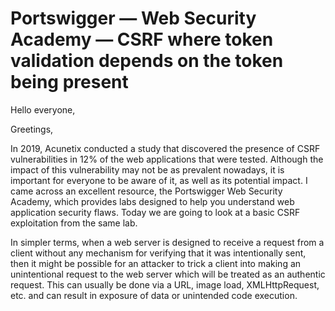 # Portswigger — Web Security Academy — CSRF where token validation depends on the token being present

Hello everyone,

Greetings,

In 2019, Acunetix conducted a study that discovered the presence of CSRF vulnerabilities in 12% of the web applications that were tested. Although the impact of this vulnerability may not be as prevalent nowadays, it is important for everyone to be aware of it, as well as its potential impact. I came across an excellent resource, the Portswigger Web Security Academy, which provides labs designed to help you understand web application security flaws. Today we are going to look at a basic CSRF exploitation from the same lab.

In simpler terms, when a web server is designed to receive a request from a client without any mechanism for verifying that it was intentionally sent, then it might be possible for an attacker to trick a client into making an unintentional request to the web server which will be treated as an authentic request. This can usually be done via a URL, image load, XMLHttpRequest, etc. and can result in exposure of data or unintended code execution.


